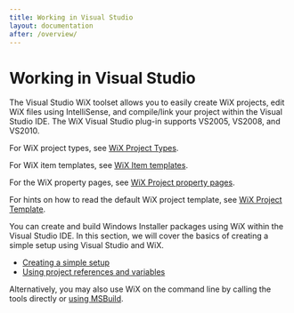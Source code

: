 ```yaml
---
title: Working in Visual Studio
layout: documentation
after: /overview/
---
```


# Working in Visual Studio

The Visual Studio WiX toolset allows you to easily create WiX projects, edit WiX files using IntelliSense, and compile/link your project within the Visual Studio IDE. 
The WiX Visual Studio plug-in supports VS2005, VS2008, and VS2010.

For WiX project types, see
[WiX Project Types](votive_project_templates.html).

For WiX item templates, see [WiX Item templates](votive_item_templates.html).

For the WiX property pages, see [WiX Project property pages](votive_property_pages.html).

For hints on how to read the default WiX project template, see [WiX Project Template](votive_project_template_default.html).

You can create and build Windows Installer packages using WiX within the Visual 
Studio IDE. In this section, we will cover the basics of creating a simple setup 
using Visual Studio and WiX.

* [Creating a simple setup](authoring_first_votive_project.html)
* [Using project references and variables](votive_project_references.html)

Alternatively, you may also use WiX on the command line by calling the tools 
directly or [using MSBuild](~/msbuild/index.html).
